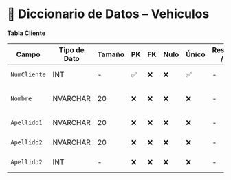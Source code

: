 # 📘 Diccionario de Datos – Vehiculos

**Tabla Cliente**

| Campo           | Tipo de Dato | Tamaño | PK  | FK  | Nulo | Único | Restricciones / CHECK                      | Referencia a                    | Descripción                             |
|----------------|--------------|--------|-----|-----|------|--------|--------------------------------------------|----------------------------------|-----------------------------------------|
| `NumCliente`     | INT          | -      | ✅  | ❌  | ❌   | ✅     | -                                        | -                                | Identificador del cliente               |
| `Nombre`        | NVARCHAR      | 20    | ❌  | ❌  | ❌   | ❌     | -            | -                                | Nombre completo del cliente             |
| `Apellido1`          | NVARCHAR          | 20     | ❌  | ❌  | ❌   | ❌     |  -          | -                                | Apellido del Cliente
| `Apellido2`      | NVARCHAR         | 20      | ❌  |  ❌ | ❌   | ❌     | -                                       |         -     |Apellido 2 del cliente    |
| `Apellido2`      | INT          | -      | ❌  |  ❌ | ❌   | ❌     | -                                       |         -     |Apellido 2 del cliente    |
